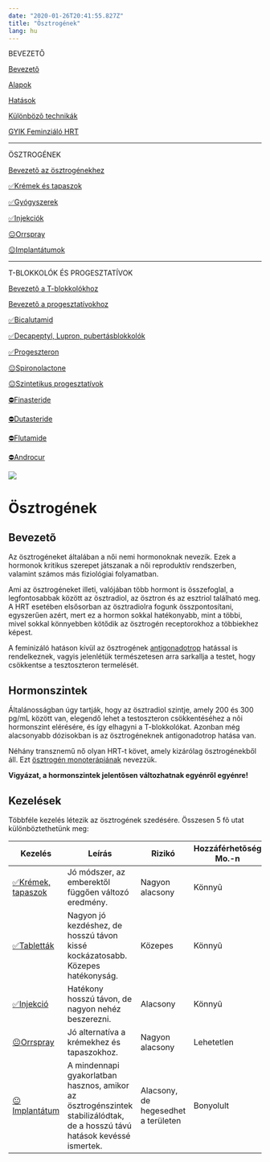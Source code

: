 ```yaml
---
date: "2020-01-26T20:41:55.827Z"
title: "Ösztrogének"
lang: hu
---
```


<div class="floating-columns">

<div class="floating-bar">

BEVEZETÕ

[Bevezetõ](/#/entry?id=feminizalo-hormonterapia)

[Alapok](/#/entry?id=feminizalo-hormonterapia-alapok)

[Hatások](/#/entry?id=feminizalo-hormonterapia-hatasok)

[Különbözõ technikák](/#/entry?id=feminizalo-hormonterapia-technikak)

[GYIK Feminziáló HRT](/#/entry?id=feminizalo-hormonterapia-gyik)

<hr />

ÖSZTROGÉNEK

[Bevezetõ az ösztrogénekhez](/#/entry?id=osztrogenek)

[✅Krémek és tapaszok](/#/entry?id=kremek-tapaszok)

[✅Gyógyszerek](/#/entry?id=gyogyszerek)

[✅Injekciók](/#/entry?id=injekciok)

[😐Orrspray](/#/entry?id=orrspray)

[😐Implantátumok](/#/entry?id=implantatumok)

<hr />

T-BLOKKOLÓK ÉS PROGESZTATÍVOK

[Bevezetõ a T-blokkolókhoz](/#/entry?id=t-blokkolok)

[Bevezetõ a progesztatívokhoz](/#/entry?id=progesztativok)

[✅Bicalutamid](/#/entry?id=bicalutamid)

[✅Decapeptyl, Lupron, pubertásblokkolók](/#/entry?id=decapeptyl)

[✅Progeszteron](/#/entry?id=progeszteron)

[😐Spironolactone](/#/entry?id=spironolactone)

[😐Szintetikus progesztatívok](/#/entry?id=szintetikus-progesztativok)

[⛔Finasteride](/#/entry?id=finasteride)

[⛔Dutasteride](/#/entry?id=dutasteride)

[⛔Flutamide](/#/entry?id=flutamide)

[⛔Androcur](/#/entry?id=androcur)

</div>

<div class="wiki-content">

<div class="header-image"><img src="assets/images/undraw_medical_care.svg" /></div>

# Ösztrogének

## Bevezetõ

Az ösztrogéneket általában a női nemi hormonoknak nevezik. Ezek a hormonok kritikus szerepet játszanak a női reproduktív rendszerben, valamint számos más fiziológiai folyamatban.

Ami az ösztrogéneket illeti, valójában több hormont is összefoglal, a legfontosabbak között az ösztradiol, az ösztron és az esztriol található meg. A HRT esetében elsősorban az ösztradiolra fogunk összpontosítani, egyszerűen azért, mert ez a hormon sokkal hatékonyabb, mint a többi, mivel sokkal könnyebben kötődik az ösztrogén receptorokhoz a többiekhez képest.

A feminizáló hatáson kívül az ösztrogének [antigonadotrop](https://en.wikipedia.org/wiki/Gonadotropin) hatással is rendelkeznek, vagyis jelenlétük természetesen arra sarkallja a testet, hogy csökkentse a tesztoszteron termelését.

## Hormonszintek

Általánosságban úgy tartják, hogy az ösztradiol szintje, amely 200 és 300 pg/mL között van, elegendő lehet a testoszteron csökkentéséhez a nõi hormonszint elérésére, és így elhagyni a T-blokkolókat. Azonban még alacsonyabb dózisokban is az ösztrogéneknek antigonadotrop hatása van.

Néhány transznemű nő olyan HRT-t követ, amely kizárólag ösztrogénekből áll. Ezt [ösztrogén monoterápiának](/#/entry?id=feminizalo-hormonterapia-technikak) nevezzük.

**Vigyázat, a hormonszintek jelentõsen változhatnak egyénről egyénre!**

## Kezelések

Többféle kezelés létezik az ösztrogének szedésére. Összesen 5 fõ utat különböztethetünk meg:

<table>
    <thead>
        <tr>
            <th>Kezelés</th>
            <th>Leírás</th>
            <th>Rizikó</th>
            <th>Hozzáférhetõség Mo.-n</th>
        </tr>
    </thead>
    <tbody>
        <tr>
            <td><a href="/#/entry?id=kremek-tapaszok">✅Krémek, tapaszok</a></td>
            <td>Jó módszer, az emberektől függően változó eredmény.</td>
            <td>Nagyon alacsony</td>
            <td>Könnyû</td>
        </tr>
        <tr>
            <td><a href="/#/entry?id=gyogyszerek">✅Tabletták</a></td>
            <td>Nagyon jó kezdéshez, de hosszú távon kissé kockázatosabb. Közepes hatékonyság.</td>
            <td>Közepes</td>
            <td>Könnyû</td>
        </tr>
        <tr>
            <td><a href="/#/entry?id=injekciok">✅Injekció</a></td>
            <td>Hatékony hosszú távon, de nagyon nehéz beszerezni.</td>
            <td>Alacsony</td>
            <td>Könnyû</td>
        </tr>
        <tr>
            <td><a href="/#/entry?id=orrspray">😐Orrspray</a></td>
            <td>Jó alternatíva a krémekhez és tapaszokhoz.</td>
            <td>Nagyon alacsony</td>
            <td>Lehetetlen</td>
        </tr>
        <tr>
            <td><a href="/#/entry?id=implantatumok">😐Implantátum</a></td>
            <td>A mindennapi gyakorlatban hasznos, amikor az ösztrogénszintek stabilizálódtak, de a hosszú távú hatások kevéssé ismertek.</td>
            <td>Alacsony, de hegesedhet a területen</td>
            <td>Bonyolult</td>
        </tr>
    </tbody>
</table>



</div>
